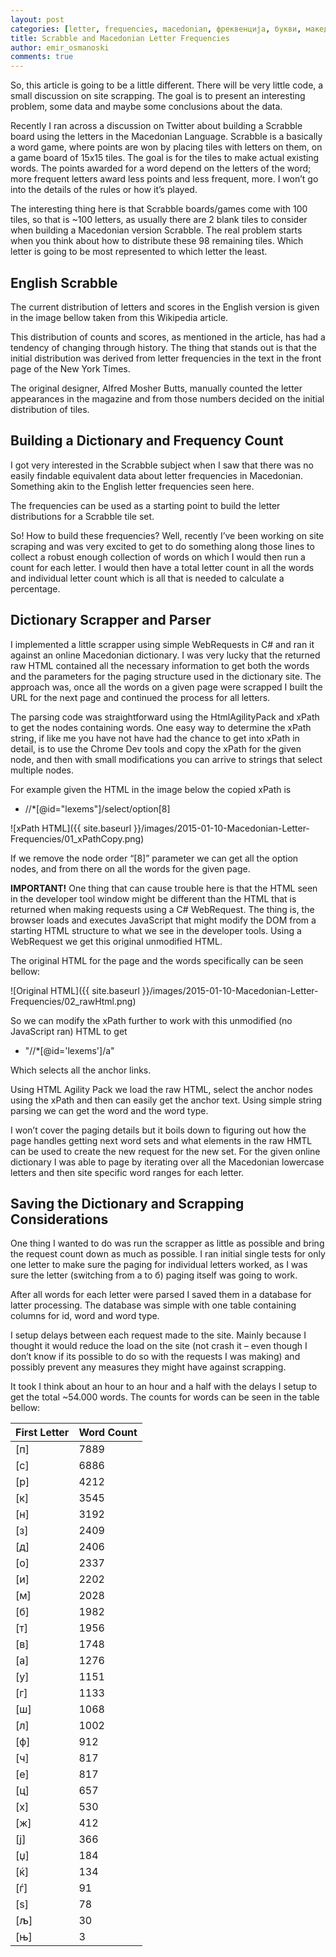 ```yaml
---
layout: post
categories: [letter, frequencies, macedonian, фреквенција, букви, македонски, scrabble]
title: Scrabble and Macedonian Letter Frequencies
author: emir_osmanoski
comments: true
---
```


So, this article is going to be a little different. There will be very little
code, a small discussion on site scrapping. The goal is to present an
interesting problem, some data and maybe some conclusions about the data.

Recently I ran across a discussion on Twitter about building a Scrabble board
using the letters in the Macedonian Language. Scrabble is a basically a word
game, where points are won by placing tiles with letters on them, on a game
board of 15x15 tiles. The goal is for the tiles to make actual existing words.
The points awarded for a word depend on the letters of the word; more frequent
letters award less points and less frequent, more. I won’t go into the details
of the rules or how it’s played.

The interesting thing here is that Scrabble boards/games come with 100 tiles,
so that is ~100 letters, as usually there are 2 blank tiles to consider when
building a Macedonian version Scrabble. The real problem starts when you think
about how to distribute these 98 remaining tiles. Which letter is going to be
most represented to which letter the least.

## English Scrabble

The current distribution of letters and scores in the English version is given
in the image bellow taken from this Wikipedia article.

This distribution of counts and scores, as mentioned in the article, has had a
tendency of changing through history. The thing that stands out is that the
initial distribution was derived from letter frequencies in the text in the
front page of the New York Times.

The original designer, Alfred Mosher Butts, manually counted the letter
appearances in the magazine and from those numbers decided on the initial
distribution of tiles.

## Building a Dictionary and Frequency Count

I got very interested in the Scrabble subject when I saw that there was no
easily findable equivalent data about letter frequencies in Macedonian.
Something akin to the English letter frequencies seen here.

The frequencies can be used as a starting point to build the letter
distributions for a Scrabble tile set.

So! How to build these frequencies? Well, recently I’ve been working on site
scraping and was very excited to get to do something along those lines to
collect a robust enough collection of words on which I would then run a count
for each letter. I would then have a total letter count in all the words and
individual letter count which is all that is needed to calculate a percentage.

## Dictionary Scrapper and Parser

I implemented a little scrapper using simple WebRequests in C# and ran it
against an online Macedonian dictionary. I was very lucky that the returned
raw HTML contained all the necessary information to get both the words and the
parameters for the paging structure used in the dictionary site. The approach
was, once all the words on a given page were scrapped I built the URL for the
next page and continued the process for all letters.

The parsing code was straightforward using the HtmlAgilityPack and xPath to
get the nodes containing words. One easy way to determine the xPath string, if
like me you have not have had the chance to get into xPath in detail, is to
use the Chrome Dev tools and copy the xPath for the given node, and then with
small modifications you can arrive to strings that select multiple nodes.

For example given the HTML in the image below the copied xPath is

* //*[@id="lexems"]/select/option[8]

![xPath HTML]({{ site.baseurl }}/images/2015-01-10-Macedonian-Letter-Frequencies/01_xPathCopy.png)

If we remove the node order “[8]” parameter we can get all the option nodes,
and from there on all the words for the given page.

**IMPORTANT!** One thing that can cause trouble here is that the HTML seen in the
developer tool window might be different than the HTML that is returned when
making requests using a C# WebRequest. The thing is, the browser loads and
executes JavaScript that might modify the DOM from a starting HTML structure
to what we see in the developer tools. Using a WebRequest we get this original
unmodified HTML.

The original HTML for the page and the words specifically can be seen bellow:

![Original HTML]({{ site.baseurl }}/images/2015-01-10-Macedonian-Letter-Frequencies/02_rawHtml.png)

So we can modify the xPath further to work with this unmodified (no JavaScript
ran) HTML to get

* "//*[@id='lexems']/a"

Which selects all the anchor links. 

Using HTML Agility Pack we load the raw HTML, select the anchor nodes using
the xPath and then can easily get the anchor text. Using simple string parsing
we can get the word and the word type.

I won’t cover the paging details but it boils down to figuring out how the
page handles getting next word sets and what elements in the raw HMTL can be
used to create the new request for the new set. For the given online
dictionary I was able to page by iterating over all the Macedonian lowercase
letters and then site specific word ranges for each letter.

## Saving the Dictionary and Scrapping Considerations

One thing I wanted to do was run the scrapper as little as possible and bring
the request count down as much as possible. I ran initial single tests for
only one letter to make sure the paging for individual letters worked, as I
was sure the letter (switching from а to б) paging itself was going to work.

After all words for each letter were parsed I saved them in a database for
latter processing. The database was simple with one table containing columns
for id, word and word type.

I setup delays between each request made to the site. Mainly because I thought
it would reduce the load on the site (not crash it – even though I don’t know
if its possible to do so with the requests I was making) and possibly prevent
any measures they might have against scrapping.

 It took I think about an hour to an hour and a half with the delays I setup
to get the total ~54.000 words. The counts for words can be seen in the table
bellow:

|First Letter   | Word Count    |
|---|---|
|[п] | 7889 |
|[с] | 6886  |
|[р] | 4212  |
|[к] | 3545  |
|[н] | 3192  |
|[з] | 2409  |
|[д] | 2406  |
|[о] | 2337  |
|[и] | 2202  |
|[м] | 2028  |
|[б] | 1982  |
|[т] | 1956  |
|[в] | 1748  |
|[а] | 1276  |
|[у] | 1151  |
|[г] | 1133  |
|[ш] | 1068  |
|[л] | 1002  |
|[ф] | 912  |
|[ч] | 817  |
|[е] | 817  |
|[ц] | 657  |
|[х] | 530  |
|[ж] | 412  |
|[ј] | 366  |
|[џ] | 184  |
|[ќ] | 134  |
|[ѓ] | 91  |
|[ѕ] | 78  |
|[љ] | 30  |
|[њ] | 3  |




